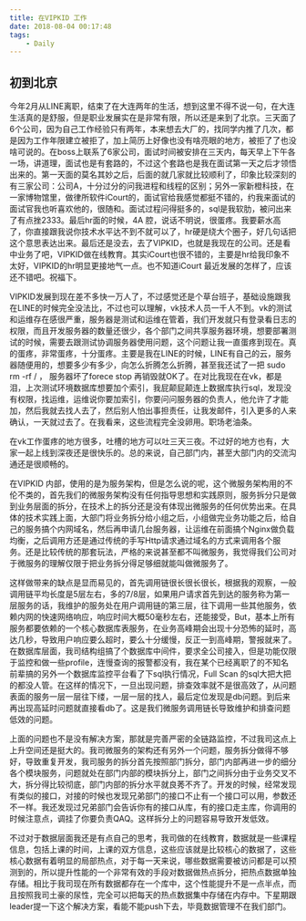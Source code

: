 ```yaml
---
title: 在VIPKID 工作
date: 2018-08-04 00:17:48
tags:
	- Daily
---
```


## 初到北京
今年2月从LINE离职，结束了在大连两年的生活，想到这里不得不说一句，在大连生活真的是舒服，但是职业发展实在是非常有限，所以还是来到了北京。三天面了6个公司，因为自己工作经验只有两年，本来想去大厂的，找同学内推了几次，都是因为工作年限建立被拒了，加上简历上好像也没有啥亮眼的地方，被拒了了也没啥可说的。在boss上联系了6家公司，面试时间被安排在三天内，每天早上下午各一场，讲道理，面试也是有套路的，不过这个套路也是我在面试第一天之后才领悟出来的。第一天面的莫名其妙之后，后面的就几家就比较顺利了，印象比较深刻的有三家公司：公司A，十分过分的问我进程和线程的区别；另外一家新橙科技，在一家博物馆里，做律所软件iCourt的，面试官给我感觉都挺不错的，约我来面试的面试官我也听喜欢他的，很随和。面试过程问得挺多的，sql是我软肋，被问出来了有点挫2333。最后hr面的时候，4A 腔，说话不明说，很蛋疼。我要薪水高了，你直接跟我说你技术水平达不到不就可以了，hr硬是绕大个圈子，好几句话把这个意思表达出来。最后还是没去，去了VIPKID，也就是我现在的公司。还是看中业务了吧，VIPKID做在线教育。其实iCourt也很不错的，主要是hr给我印象不太好，VIPKID的hr明显更接地气一点。也不知道iCourt 最近发展的怎样了，应该还不错吧。祝福下。

VIPKID发展到现在差不多快一万人了，不过感觉还是个草台班子，基础设施跟我在LINE的时候完全没法比，不过也可以理解，vk技术人员一千人不到。vk的测试和运维存在感很严重，服务器是测试和运维在管着，我们开发就只有登录看日志的权限，而且开发服务器的数量还很少，各个部门之间共享服务器环境，想要部署测试的时候，需要去跟测试协调服务器使用问题，这个问题让我一直蛋疼到现在。真的蛋疼，非常蛋疼，十分蛋疼。主要是我在LINE的时候，LINE有自己的云，服务器随便用的，想要多少有多少，向怎么折腾怎么折腾，甚至我还试了一把 sudo rm -rf / ， 服务器坏了forece stop 再销毁就OK了。在对比我现在在vk，都是泪，上次测试环境数据库想要加个索引，我屁颠屁颠连上数据库执行sql，发现没有权限，找运维，运维说你要加索引，你要问问服务器的负责人，他允许了才能加，然后我就去找人去了，然后别人怕出事担责任，让我发邮件，引入更多的人来确认，一天就过去了。在我看来，这些流程完全没卵用。职场老油条。

在vk工作蛋疼的地方很多，吐槽的地方可以吐三天三夜。不过好的地方也有，大家一起上线到深夜还是很快乐的。总的来说，自己部门内，甚至大部门内的交流沟通还是很顺畅的。

在VIPKID 内部，使用的是为服务架构，但是怎么说的呢，这个微服务架构用的不伦不类的，首先我们的微服务架构没有任何指导思想和实践原则，服务拆分只是做到业务层面的拆分，在技术上的拆分还是没有体现出微服务的任何优势出来。在具体的技术实践上面，大部门将业务拆分给小组之后，小组做完业务功能之后，给自己的服务搞个内网域名，然后再申请几台服务器，让运维在前面搞个Nginx做负载均衡，之后调用方还是通过传统的手写Http请求通过域名的方式来调用各个服务。还是比较传统的那套玩法，严格的来说甚至都不叫微服务，我觉得我们公司对于微服务的理解仅限于把业务拆分得足够细就能叫做微服务了。

这样做带来的缺点是显而易见的，首先调用链很长很长很长，根据我的观察，一般调用链平均长度是5层左右，多的7/8层，如果用户请求首先到达的服务称为第一层服务的话，我维护的服务处在用户调用链的第三层，往下调用一些其他服务，依赖内网的快速网络响应，响应时间大概50毫秒左右，还能接受，But，基本上所有服务都要依赖的一个核心数据库表服务，在业务高峰期会出现十分恐怖的延时，高达几秒，导致用户响应要么超时，要么十分缓慢，反正一到高峰期，警报就来了。在数据库层面，我司结构组搞了个数据库中间件，要求全公司接入，但是功能仅限于监控和做一些profile，连慢查询的报警都没有，我在某个已经离职了的不知名前辈搞的另外一个数据库监控平台看了下sql执行情况，Full Scan 的sql大把大把的都没人管。在这样的情况下，一旦出现问题，排查效率就不是很高效了，从问题表面的服务一层一层往下缕，一层一层的找人，最后定位发现是db问题。到后来再出现高延时问题就直接看db了。这是我们微服务调用链长导致维护和排查问题低效的问题。

上面的问题也不是没有解决方案，那就是完善严密的全链路监控，不过我司这点上上升空间还是挺大的。我司微服务的架构还有另外一个问题，服务拆分做得不够好，导致重复开发，我司服务的拆分首先按照部门拆分，部门内部再进一步的细分各个模块服务，问题就处在部门内部的模块拆分上，部门之间拆分由于业务交叉不大，拆分得比较彻底，部门内部的拆分水平就良莠不齐了。开发的时候，经常发现有类似的接口，对接的时候也发现兄弟部门的接口不止有一个接口可以用，参数还不一样。我还发现过兄弟部门会告诉你有的接口从库，有的接口走主库，你调用的时候注意点，调挂了你要负责QAQ。这样拆分上的问题容易导致开发低效。


不过对于数据层面我还是有点自己的思考，我司做的在线教育，数据就是一些课程信息，包括上课的时间，上课的双方信息，这些应该就是比较核心的数据了，这些核心数据有着明显的局部热点，对于每一天来说，哪些数据需要被访问都是可以预测到的，所以提升性能的一个非常有效的手段对数据做热点拆分，把热点数据单独存储。相比于我司现在所有数据都存在一个库中，这个性能提升不是一点半点，而且按照我司土豪的尿性，完全可以把每天的热点数据集中存储在内存中。下星期跟leader提一下这个解决方案，看能不能push下去，毕竟数据管理不在我们部门。





